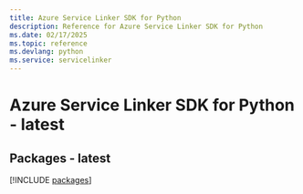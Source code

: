 ```yaml
---
title: Azure Service Linker SDK for Python
description: Reference for Azure Service Linker SDK for Python
ms.date: 02/17/2025
ms.topic: reference
ms.devlang: python
ms.service: servicelinker
---
```

# Azure Service Linker SDK for Python - latest
## Packages - latest
[!INCLUDE [packages](service-linker-index.md)]